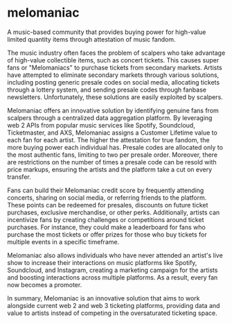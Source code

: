 # melomaniac
A music-based community that provides buying power for high-value limited quantity items through attestation of music fandom.

The music industry often faces the problem of scalpers who take advantage of high-value collectible items, such as concert tickets. This causes super fans or "Melomaniacs" to purchase tickets from secondary markets. Artists have attempted to eliminate secondary markets through various solutions, including posting generic presale codes on social media, allocating tickets through a lottery system, and sending presale codes through fanbase newsletters. Unfortunately, these solutions are easily exploited by scalpers.

Melomaniac offers an innovative solution by identifying genuine fans from scalpers through a centralized data aggregation platform. By leveraging web 2 APIs from popular music services like Spotify, Soundcloud, Ticketmaster, and AXS, Melomaniac assigns a Customer Lifetime value to each fan for each artist. The higher the attestation for true fandom, the more buying power each individual has. Presale codes are allocated only to the most authentic fans, limiting to two per presale order. Moreover, there are restrictions on the number of times a presale code can be resold with price markups, ensuring the artists and the platform take a cut on every transfer.

Fans can build their Melomaniac credit score by frequently attending concerts, sharing on social media, or referring friends to the platform. These points can be redeemed for presales, discounts on future ticket purchases, exclusive merchandise, or other perks. Additionally, artists can incentivize fans by creating challenges or competitions around ticket purchases. For instance, they could make a leaderboard for fans who purchase the most tickets or offer prizes for those who buy tickets for multiple events in a specific timeframe.

Melomaniac also allows individuals who have never attended an artist's live show to increase their interactions on music platforms like Spotify, Soundcloud, and Instagram, creating a marketing campaign for the artists and boosting interactions across multiple platforms. As a result, every fan now becomes a promoter.

In summary, Melomaniac is an innovative solution that aims to work alongside current web 2 and web 3 ticketing platforms, providing data and value to artists instead of competing in the oversaturated ticketing space.
